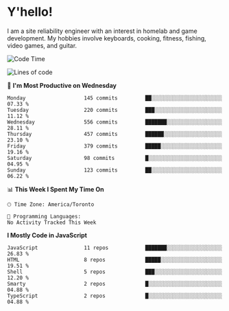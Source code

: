 # Y'hello!
I am a site reliability engineer with an interest in homelab and game development.
My hobbies involve keyboards, cooking, fitness, fishing, video games, and guitar.

<!--START_SECTION:waka-->
![Code Time](http://img.shields.io/badge/Code%20Time-94%20hrs%2054%20mins-blue)

![Lines of code](https://img.shields.io/badge/From%20Hello%20World%20I%27ve%20Written-3.2%20million%20lines%20of%20code-blue)

📅 **I'm Most Productive on Wednesday** 

```text
Monday                   145 commits         ██░░░░░░░░░░░░░░░░░░░░░░░   07.33 % 
Tuesday                  220 commits         ███░░░░░░░░░░░░░░░░░░░░░░   11.12 % 
Wednesday                556 commits         ███████░░░░░░░░░░░░░░░░░░   28.11 % 
Thursday                 457 commits         ██████░░░░░░░░░░░░░░░░░░░   23.10 % 
Friday                   379 commits         █████░░░░░░░░░░░░░░░░░░░░   19.16 % 
Saturday                 98 commits          █░░░░░░░░░░░░░░░░░░░░░░░░   04.95 % 
Sunday                   123 commits         ██░░░░░░░░░░░░░░░░░░░░░░░   06.22 % 
```


📊 **This Week I Spent My Time On** 

```text
🕑︎ Time Zone: America/Toronto

💬 Programming Languages: 
No Activity Tracked This Week
```

**I Mostly Code in JavaScript** 

```text
JavaScript               11 repos            ███████░░░░░░░░░░░░░░░░░░   26.83 % 
HTML                     8 repos             █████░░░░░░░░░░░░░░░░░░░░   19.51 % 
Shell                    5 repos             ███░░░░░░░░░░░░░░░░░░░░░░   12.20 % 
Smarty                   2 repos             █░░░░░░░░░░░░░░░░░░░░░░░░   04.88 % 
TypeScript               2 repos             █░░░░░░░░░░░░░░░░░░░░░░░░   04.88 % 
```




<!--END_SECTION:waka-->
